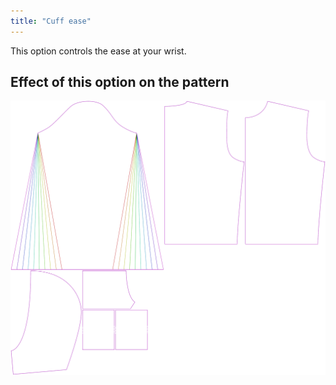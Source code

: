 ```yaml
---
title: "Cuff ease"
---
```


This option controls the ease at your wrist.

## Effect of this option on the pattern

![This image shows the effect of this option by superimposing several variants that have a different value for this option](huey_cuffease_sample.svg "Effect of this option on the pattern")
